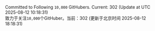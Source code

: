 Committed to Following `10,000` GitHubers. Current: <!-- FOLLOWING_COUNT -->302<!-- FOLLOWING_COUNT --> (Update at UTC <!-- LAST_UPDATED -->2025-08-12 10:18:31<!-- LAST_UPDATED -->)<br>
致力于关注`10,000`个GitHuber。当前：<!-- FOLLOWING_COUNT -->302<!-- FOLLOWING_COUNT --> (更新于北京时间 <!-- LAST_UPDATED_CST -->2025-08-12 18:18:31<!-- LAST_UPDATED_CST -->)
